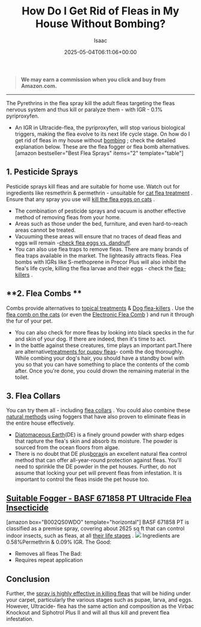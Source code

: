 ﻿---
author: Isaac
layout: post
title: How Do I Get Rid of Fleas in My House Without Bombing?
date: '2025-05-04T06:11:06+00:00'
categories:
- Fleas
- Guide
tags: []
slug: /how-do-i-get-rid-of-fleas-in-my-house-without-bombing/
lastmod: 2025-05-07T12:21:27+03:00
---
> **We may earn a commission when you click and buy from Amazon.com.**
>

---
The Pyrethrins in the flea spray kill the adult fleas targeting the fleas nervous system and thus kill or paralyze them - with IGR - 0.1% pyriproxyfen.
- An IGR in Ultracide-flea, the pyriproxyfen, will stop various biological triggers, making the flea evolve to its next life cycle stage.
On how do I get rid of fleas in my house without
[bombing](https://pestpolicy.com/best-fogger-for-fleas/)
; check the detailed explanation below. These are the flea fogger or flea bomb alternatives.
[amazon bestseller="Best Flea Sprays" items="2" template="table"]
## **1. Pesticide Sprays**
Pesticide sprays kill fleas and are suitable for home use. Watch out for ingredients like resmethrin & permethrin - unsuitable for
[cat flea treatment](https://pestpolicy.com/best-flea-treatment-for-cats/)
. Ensure that any spray you use will
[kill the flea eggs on cats](https://pestpolicy.com/how-to-get-rid-of-flea-eggs-on-cats/)
.
- The combination of pesticide sprays and vacuum is another effective method of removing fleas from your home.
- Areas such as those under the bed, furniture, and even hard-to-reach areas cannot be treated.
- Vacuuming these areas will ensure that no traces of dead fleas and eggs will remain -[check flea eggs vs. dandruff](https://pestpolicy.com/flea-eggs-vs-dandruff/).
- You can also use flea traps to remove fleas. There are many brands of flea traps available in the market. The lighteasily attracts fleas.
Flea bombs with IGRs like S-methoprene in Precor Plus will also inhibit the flea's life cycle, killing the flea larvae and their eggs - check the
[flea-killers](https://pestpolicy.com/best-flea-treatment-for-kittens/)
.
## **2. Flea Combs **
Combs provide alternatives to
[topical treatments](https://pestpolicy.com/best-flea-treatment-for-cats/)
&
[Dog flea-killers](https://pestpolicy.com/best-flea-shampoo-for-dogs/)
. Use the
[flea comb on the cats](https://pestpolicy.com/best-flea-comb-for-cats/)
(or even the
[Electronic Flea Comb](https://pestpolicy.com/best-electronic-flea-comb/)
) and run it through the fur of your pet.
- You can also check for more fleas by looking into black specks in the fur and skin of your dog. If there are indeed, then it's time to act.
- In the battle against these creatures, time plays an important part.There are alternative[treatments for puppy fleas](https://pestpolicy.com/best-flea-treatment-for-puppies/)- comb the dog thoroughly.
While combing your dog's hair, you should have a standby bowl with you so that you can have something to place the contents of the comb after. Once you're done, you could drown the remaining material in the toilet.
## **3. Flea Collars**
You can try them all - including
[flea collars](https://pestpolicy.com/best-flea-collar-for-cats/)
.
You could also combine these
[natural methods](https://pestpolicy.com/does-apple-cider-vinegar-kill-fleas/)
using foggers that have also proven to eliminate fleas in the entire house effectively.
- [Diatomaceous Earth](https://pestpolicy.com/diatomaceous-earth-for-fleas-on-dogs/)(DE) is a finely ground powder with sharp edges that rapture the flea's skin and absorb its moisture. The powder is sourced from the ocean floors from algae.
- There is no doubt that DE plus[borax](https://pestpolicy.com/borax-flea-killer/)is an excellent natural flea control method that can offer all-year-round protection against fleas.
You'll need to sprinkle the DE powder in the pet houses. Further, do not assume that locking your pet will prevent fleas from infestation. It is important to control the fleas inside the pet house too.
## [Suitable Fogger - BASF 671858 PT Ultracide Flea Insecticide](https://www.amazon.com/dp/B002QS0WDO/?tag=p-policy-20)
[amazon box="B002QS0WDO" template="horizontal"]
BASF 671858 PT is classified as a premise spray, covering about 2625 sq ft that can control indoor insects, such as fleas, at all
[their life stages](https://pestpolicy.com/how-big-are-bed-bugs/)
.
![](/assets/img/uploads/default-image.jpg)
Ingredients are 0.58%Permethrin & 0.09% IGR.
The Good:
- Removes all fleas
The Bad:
- Requires repeat application
## Conclusion
Further, the
[spray is highly effective in killing fleas](https://pestpolicy.com/best-flea-spray-for-home/)
that will be hiding under your carpet, particularly the various stages such as pupae, larva, and eggs.
However, Ultracide-
flea
has the same action and composition as the Virbac Knockout and Siphotrol Plus II and will all thus kill and prevent flea infestation.